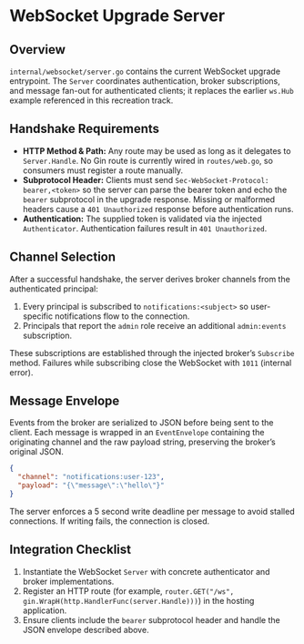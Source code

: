 # WebSocket Upgrade Server

## Overview
`internal/websocket/server.go` contains the current WebSocket upgrade entrypoint. The `Server` coordinates authentication, broker subscriptions, and message fan-out for authenticated clients; it replaces the earlier `ws.Hub` example referenced in this recreation track.

## Handshake Requirements
- **HTTP Method & Path:** Any route may be used as long as it delegates to `Server.Handle`. No Gin route is currently wired in `routes/web.go`, so consumers must register a route manually.
- **Subprotocol Header:** Clients must send `Sec-WebSocket-Protocol: bearer,<token>` so the server can parse the bearer token and echo the `bearer` subprotocol in the upgrade response. Missing or malformed headers cause a `401 Unauthorized` response before authentication runs.
- **Authentication:** The supplied token is validated via the injected `Authenticator`. Authentication failures result in `401 Unauthorized`.

## Channel Selection
After a successful handshake, the server derives broker channels from the authenticated principal:
1. Every principal is subscribed to `notifications:<subject>` so user-specific notifications flow to the connection.
2. Principals that report the `admin` role receive an additional `admin:events` subscription.

These subscriptions are established through the injected broker’s `Subscribe` method. Failures while subscribing close the WebSocket with `1011` (internal error).

## Message Envelope
Events from the broker are serialized to JSON before being sent to the client. Each message is wrapped in an `EventEnvelope` containing the originating channel and the raw payload string, preserving the broker’s original JSON.

```json
{
  "channel": "notifications:user-123",
  "payload": "{\"message\":\"hello\"}"
}
```

The server enforces a 5 second write deadline per message to avoid stalled connections. If writing fails, the connection is closed.

## Integration Checklist
1. Instantiate the WebSocket `Server` with concrete authenticator and broker implementations.
2. Register an HTTP route (for example, `router.GET("/ws", gin.WrapH(http.HandlerFunc(server.Handle)))`) in the hosting application.
3. Ensure clients include the `bearer` subprotocol header and handle the JSON envelope described above.
